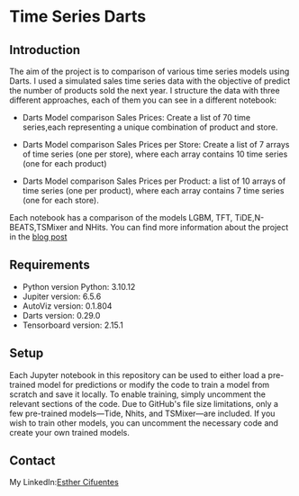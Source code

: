 # Time Series Darts

## Introduction
The aim of the project is to comparison of various time series models using Darts. I used a simulated sales time series data with the objective of predict the number of products sold the next year.
I structure the data with three different approaches, each of them you can see in a different notebook:
* Darts Model comparison Sales Prices: Create a list of 70 time series,each representing a unique combination of product and store.
* Darts Model comparison Sales Prices per Store: Create a list of 7 arrays of time series (one per store), where each array contains 10 time series (one for each product)

* Darts Model comparison Sales Prices per Product: a list of 10 arrays of time series (one per product), where each array contains 7 time series (one for each store).

Each notebook has a comparison of the models LGBM, TFT, TiDE,N-BEATS,TSMixer and NHits.
You can find more information about the project in the [blog post]()

## Requirements

* Python version Python: 3.10.12
* Jupiter version: 6.5.6
* AutoViz version: 0.1.804
* Darts version: 0.29.0
* Tensorboard version: 2.15.1

## Setup
Each Jupyter notebook in this repository can be used to either load a pre-trained model for predictions or modify the code to train a model from scratch and save it locally. To enable training, simply uncomment the relevant sections of the code. Due to GitHub's file size limitations, only a few pre-trained models—Tide, Nhits, and TSMixer—are included. If you wish to train other models, you can uncomment the necessary code and create your own trained models.

## Contact

My LinkedIn:[Esther Cifuentes](https://www.linkedin.com/in/esther-cifuentes-70975b1/)
